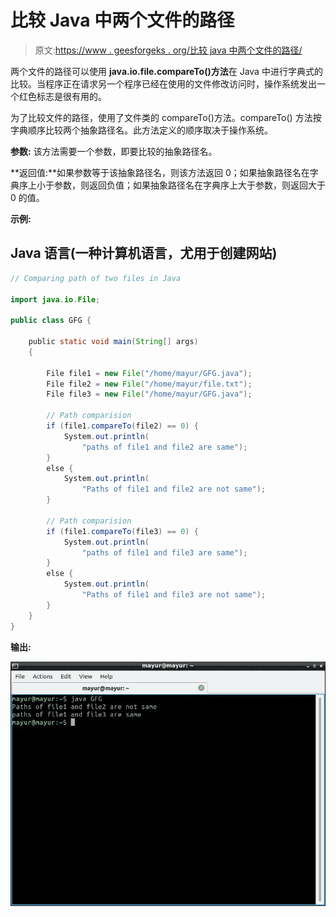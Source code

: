 # 比较 Java 中两个文件的路径

> 原文:[https://www . geesforgeks . org/比较 java 中两个文件的路径/](https://www.geeksforgeeks.org/comparing-path-of-two-files-in-java/)

两个文件的路径可以使用 **java.io.file.compareTo()方法**在 Java 中进行字典式的比较。当程序正在请求另一个程序已经在使用的文件修改访问时，操作系统发出一个红色标志是很有用的。

为了比较文件的路径，使用了文件类的 compareTo()方法。compareTo() 方法按字典顺序比较两个抽象路径名。此方法定义的顺序取决于操作系统。

**参数:** 该方法需要一个参数，即要比较的抽象路径名。

**返回值:**如果参数等于该抽象路径名，则该方法返回 0；如果抽象路径名在字典序上小于参数，则返回负值；如果抽象路径名在字典序上大于参数，则返回大于 0 的值。

**示例:**

## Java 语言(一种计算机语言，尤用于创建网站)

```java
// Comparing path of two files in Java

import java.io.File;

public class GFG {

    public static void main(String[] args)
    {

        File file1 = new File("/home/mayur/GFG.java");
        File file2 = new File("/home/mayur/file.txt");
        File file3 = new File("/home/mayur/GFG.java");

        // Path comparision
        if (file1.compareTo(file2) == 0) {
            System.out.println(
                "paths of file1 and file2 are same");
        }
        else {
            System.out.println(
                "Paths of file1 and file2 are not same");
        }

        // Path comparision
        if (file1.compareTo(file3) == 0) {
            System.out.println(
                "paths of file1 and file3 are same");
        }
        else {
            System.out.println(
                "Paths of file1 and file3 are not same");
        }
    }
}
```

**输出:**

![Comparing Path of Two Files in Java](img/021b97bc983f586c3420ac9f0432ff62.png)